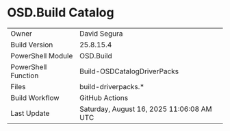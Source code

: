 ﻿# OSD.Build Catalog

| | |
|-|-|
| Owner | David Segura |
| Build Version | 25.8.15.4 |
| PowerShell Module | OSD.Build |
| PowerShell Function | Build-OSDCatalogDriverPacks |
| Files | build-driverpacks.* |
| Build Workflow | GitHub Actions |
| Last Update | Saturday, August 16, 2025 11:06:08 AM UTC |
